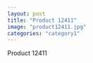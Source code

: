 ```yaml
---
layout: post
title: "Product 12411"
image: "product12411.jpg"
categories: "category1"
---
```

Product 12411
